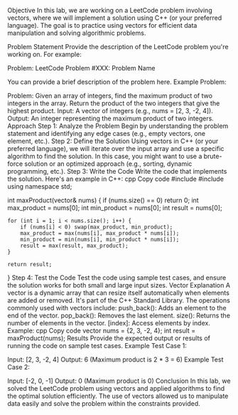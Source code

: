 Objective
In this lab, we are working on a LeetCode problem involving vectors, where we will implement a solution using C++ (or your preferred language). The goal is to practice using vectors for efficient data manipulation and solving algorithmic problems.

Problem Statement
Provide the description of the LeetCode problem you're working on. For example:

Problem: LeetCode Problem #XXX: Problem Name

You can provide a brief description of the problem here.
Example Problem:

Problem: Given an array of integers, find the maximum product of two integers in the array. Return the product of the two integers that give the highest product.
Input:
A vector of integers (e.g., nums = [2, 3, -2, 4]).
Output:
An integer representing the maximum product of two integers.
Approach
Step 1: Analyze the Problem
Begin by understanding the problem statement and identifying any edge cases (e.g., empty vectors, one element, etc.).
Step 2: Define the Solution
Using vectors in C++ (or your preferred language), we will iterate over the input array and use a specific algorithm to find the solution.
In this case, you might want to use a brute-force solution or an optimized approach (e.g., sorting, dynamic programming, etc.).
Step 3: Write the Code
Write the code that implements the solution. Here's an example in C++:
cpp
Copy code
#include <vector>
#include <algorithm>
using namespace std;

int maxProduct(vector<int>& nums) {
    if (nums.size() == 0) return 0;
    int max_product = nums[0];
    int min_product = nums[0];
    int result = nums[0];

    for (int i = 1; i < nums.size(); i++) {
        if (nums[i] < 0) swap(max_product, min_product);
        max_product = max(nums[i], max_product * nums[i]);
        min_product = min(nums[i], min_product * nums[i]);
        result = max(result, max_product);
    }
    
    return result;
}
Step 4: Test the Code
Test the code using sample test cases, and ensure the solution works for both small and large input sizes.
Vector Explanation
A vector is a dynamic array that can resize itself automatically when elements are added or removed. It's part of the C++ Standard Library.
The operations commonly used with vectors include:
push_back(): Adds an element to the end of the vector.
pop_back(): Removes the last element.
size(): Returns the number of elements in the vector.
[index]: Access elements by index.
Example:
cpp
Copy code
vector<int> nums = {2, 3, -2, 4};
int result = maxProduct(nums);
Results
Provide the expected output or results of running the code on sample test cases.
Example Test Case 1:

Input: [2, 3, -2, 4]
Output: 6 (Maximum product is 2 * 3 = 6)
Example Test Case 2:

Input: [-2, 0, -1]
Output: 0 (Maximum product is 0)
Conclusion
In this lab, we solved the LeetCode problem using vectors and applied algorithms to find the optimal solution efficiently. The use of vectors allowed us to manipulate data easily and solve the problem within the constraints provided.
